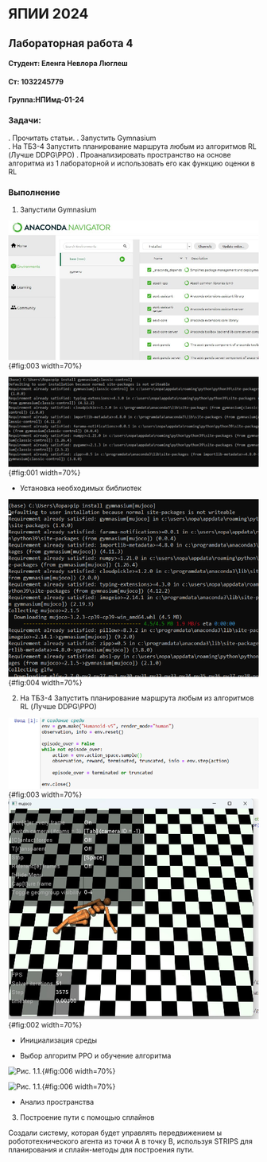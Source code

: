 # ЯПИИ 2024
## Лабораторная работа 4
#### Студент: Еленга Невлора Люглеш
#### Ст: 1032245779
#### Группа:НПИмд-01-24

### Задачи: 

. Прочитать статьи. 
. Запустить Gymnasium  
. На ТБ3-4 Запустить планирование маршрута любым из алгоритмов RL (Лучше DDPG\PPO)
. Проанализировать пространство на основе алгоритма из 1 лабораторной и использовать его как функцию оценки в RL


### Выполнение

1. Запустили Gymnasium

  ![Рис. 1.1.](images/im4_4_4.jpg){#fig:003 width=70%}

![Рис. 1.1.](images/im4-_1.png){#fig:001 width=70%}

  - Установка необходимых библиотек

![Рис. 1.1.](images/im4-1_2.png){#fig:004 width=70%}

2. На ТБ3-4 Запустить планирование маршрута любым из алгоритмов RL (Лучше DDPG\PPO)

![Рис. 1.1.](images/im4.png){#fig:003 width=70%}
![Рис. 1.1.](images/im4_4_3.jpg){#fig:002 width=70%}

 - Инициализация среды



 - Выбор алгоритм PPO и обучение алгоритма

![Рис. 1.1.](images/im4_4_7.jpg){#fig:006 width=70%}

![Рис. 1.1.](images/im3_3_7.jpg){#fig:006 width=70%}

 - Анализ пространства

3. Построение пути с помощью сплайнов

Создали систему, которая будет управлять передвижением ы робототехнического агента из точки A в точку B, используя STRIPS для планирования и сплайн-методы для построения пути.

